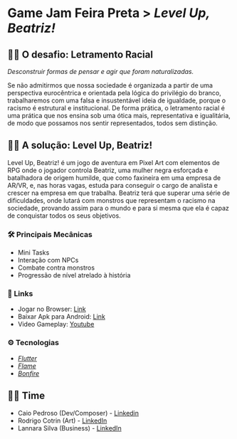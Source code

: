 # Game Jam Feira Preta > *Level Up, Beatriz!*

## 🙌🏿 O desafio: Letramento Racial

*Desconstruir formas de pensar e agir que foram naturalizadas.*<br />

Se não admitirmos que nossa sociedade é organizada a partir de uma perspectiva eurocêntrica e orientada pela lógica do privilégio do branco, trabalharemos com uma falsa e insustentável ideia de igualdade, porque o racismo é estrutural e institucional. De forma prática, o letramento racial é uma prática que nos ensina sob uma ótica mais, representativa e igualitária, de modo que possamos nos sentir representados, todos sem distinção. 

## 👩🏿 A solução: Level Up, Beatriz!

Level Up, Beatriz! é um jogo de aventura em Pixel Art com elementos de RPG onde o jogador controla Beatriz, uma mulher negra esforçada e batalhadora de origem humilde, que como faxineira em uma empresa de AR/VR, e, nas horas vagas, estuda para conseguir o cargo de analista e crescer na empresa em que trabalha. Beatriz terá que superar uma série de dificuldades, onde lutará com monstros que representam o racismo na sociedade, provando assim para o mundo e para si mesma que ela é capaz de conquistar todos os seus objetivos.

### 🛠 Principais Mecânicas
- Mini Tasks
- Interação com NPCs
- Combate contra monstros
- Progressão de nível atrelado à história
 
 ### 🔗 Links
- Jogar no Browser: [Link]()
- Baixar Apk para Android: [Link]()
- Video Gameplay: [Youtube]()
 
 ### ⚙ Tecnologias
 - *[Flutter](https://flutter.dev/)* 
 - *[Flame](https://flame-engine.org/)*
 - *[Bonfire](https://bonfire-engine.github.io/#/)*
 
 ## 💪🏿 Time
  - Caio Pedroso (Dev/Composer) - [Linkedin](https://www.linkedin.com/in/caio-pedroso/)
  - Rodrigo Cotrin (Art) - [LinkedIn](https://www.linkedin.com/in/rodrigocfagundes/)
  - Lannara Silva (Business) - [LinkedIn](https://www.linkedin.com/in/lannara-silva)